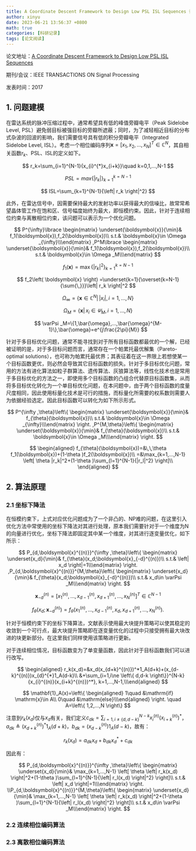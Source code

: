 ```yaml
---
title: A Coordinate Descent Framework to Design Low PSL ISL Sequences 论文阅读
author: xinyu
date: 2023-06-21 13:56:37 +0800
math: true
categories: [科研记录]
tags: [论文阅读]
---
```


论文地址：[A Coordinate Descent Framework to Design Low PSL ISL Sequences](https://ieeexplore.ieee.org/document/7967829)

期刊/会议：IEEE TRANSACTIONS ON Signal Processing

发表时间：2017

## 1. 问题建模

在雷达系统的脉冲压缩过程中，通常希望具有低的峰值旁瓣电平（Peak Sidelobe Level, PSL）避免弱目标被强目标的旁瓣所遮蔽；同时，为了减轻相近目标的分布式杂波的回波的影响，我们需要信号具有低的积分旁瓣电平（Integrated Sidelobe Level, ISL）。考虑一个相位编码序列$\boldsymbol{x}=[x_1,x_2,...,x_N]^T\in \mathbb{C} ^N$，其自相关函数$r_k$、PSL、ISL的定义如下。

$$
r_k=\sum_{i=1}^{N-1}{x_{i}^{*}x_{i+k}}\quad k=0,1,...,N-1
$$

$$
PSL=max\left\{ \left| r_k \right| \right\} _{k=1}^{k=N-1}
$$

$$
ISL=\sum_{k=1}^{N-1}{\left| r_k \right|^2}
$$

此外，在雷达信号中，因需要保持最大的发射功率以获得最大的信噪比，故常常希望晶体管工作在饱和区、信号幅度始终为最大，即恒模约束。因此，针对于连续相位约束与离散相位约束，该问题可以表示为一个优化问题。

$$
P^{\infty}\lbrace \begin{matrix} \underset{\boldsymbol{x}}{\min}& f_1(\boldsymbol{x}),f_2(\boldsymbol{x})\\
s.t.& \boldsymbol{x}\in \Omega _{\infty}\\\end{matrix} ,P^M\lbrace \begin{matrix} \underset{\boldsymbol{x}}{\min}& f_1(\boldsymbol{x}),f_2(\boldsymbol{x})\\ s.t.& \boldsymbol{x}\in \Omega _M\\\end{matrix}  
$$

$$
f_1\left( \boldsymbol{x} \right) =\max \left\{ \left| r_k \right|^2 \right\} _{k=1}^{k=N-1}
$$

$$
f_2\left( \boldsymbol{x} \right) =\underset{k=1}{\overset{k=N-1}{\sum{\,}}}\left| r_k \right|^2
$$

$$
\Omega _{\infty}=\left\{ \boldsymbol{x}\in \mathbb{C} ^N\left| \, \right. \left| x_i \right|,i=1,...,N \right\} 
$$

$$
\Omega _M=\left\{ \boldsymbol{x}\left| \, \right. x_i\in \varPsi _M,i=1,...,N \right\} 
$$

$$
\varPsi _M=\{1,\bar{\omega},...,\bar{\omega}^{M-1}\},\bar{\omega}=e^{j\frac{2\pi}{M}}
$$

针对于多目标优化问题，通常不能寻找到对于所有目标函数都最优的一个解，已经被证明的是，对于多目标问题而言，通常存在一个帕累托最优解集（Pareto-optimal solutions），也可称为帕累托最优界；其表征着在这一界限上若想使某一个目标函数更优，则必然会导致其它目标函数的损失。针对于多目标优化问题，常用的方法有进化算法如粒子群算法、遗传算法、灰狼算法等，线性化技术也是常用于多目标优化的方法之一，即使用多个目标函数的凸组合代替原目标函数集，从而将多目标优化转化为一个单目标优化问题，在本问题中，由于两个目标函数的度量尺度相同，因此使用标量化技术是可行的措施，而标量化所需要的权系数则需要人为依据经验选定。因此目标函数可以转化为如下所示形式。

$$
P^{\infty ,\theta}\left\{ \begin{matrix}    \underset{\boldsymbol{x}}{\min}&        f_{\theta}(\boldsymbol{x})\\    s.t.&        \boldsymbol{x}\in \Omega _{\infty}\\\end{matrix} \right. ,P^{M,\theta}\left\{ \begin{matrix}    \underset{\boldsymbol{x}}{\min}&        f_{\theta}(\boldsymbol{x})\\    s.t.&        \boldsymbol{x}\in \Omega _M\\\end{matrix} \right. 
$$

$$
\begin{aligned}    
f_{\theta}(\boldsymbol{x})=&\,\,\theta f_1(\boldsymbol{x})+(1-\theta )f_2(\boldsymbol{x})\\    =&\max_{k=1,...,N-1} \left[ \theta |r_k|^2+(1-\theta )\sum_{l=1}^{N-1}{|r_l|^2} \right]\\
\end{aligned}
$$

## 2. 算法原理

### 2.1 坐标下降法

在恒模约束下，上式对应优化问题成为了一个非凸的、NP难的问题，在这里引入优化方法中常使用的坐标下降法对其进行处理，原本我们需要针对于一个维度为N的向量进行优化，坐标下降法即固定其中某一个维度，对其进行逐变量优化，如下所示：

$$
P_{d,\boldsymbol{x}^{(n)}}^{\infty ,\theta}\left\{ \begin{matrix}    \underset{x_d}{\min}&        f_{\theta}(x_d;\boldsymbol{x}_{-d}^{(n)})\\    s.t.&        \left| x_d \right|=1\\\end{matrix} \right. ,P_{d,\boldsymbol{x}^{(n)}}^{M,\theta}\left\{ \begin{matrix}    \underset{x_d}{\min}&        f_{\theta}(x_d;\boldsymbol{x}_{-d}^{(n)})\\    s.t.&        x_d\in \varPsi _M\\\end{matrix} \right. 
$$

$$
\boldsymbol{x}_{-d}^{(n)}=\left[ x_{1}^{(n)},...,x_{d-1}^{(n)},x_{d+1}^{(n)},...,x_{N}^{(n)} \right] ^T\in \mathbb{C} ^{N-1}
$$

$$
f_{\theta}(x_d;\boldsymbol{x}_{-d}^{(n)})=f_{\theta}(x_{1}^{(n)},...,x_{d-1}^{(n)},x_d,x_{d+1}^{(n)},...,x_{N}^{(n)}).
$$

针对于恒模约束下的坐标下降算法，文献表示使用最大块提升策略可以使其稳定的收敛到一个可行点，最大块提升策略即在逐变量优化的过程中只接受拥有最大块改进的块更新部分。在这里我们同样使用该策略进行更新。

对于连续相位情况，目标函数变为了单变量函数，因此针对于目标函数我们可以进行改写。

$$
\begin{aligned}    r_k(x_d)=&x_d(x_{d+k}^{(n)})^*1_A(d+k)+(x_{d-k}^{(n)})x_{d}^{*}1_A(d-k)\\    &+\sum_{i=1,i\ne \left\{ d,d-k \right\}}^{N-k}{x_{i}^{(n)}(x_{i+k}^{(n)})^*}, k=1,...,N-1,\\\end{aligned}
$$

$$
\mathbf{1}_A(x)=\left\{ \begin{aligned}    1\quad &\mathrm{if} \mathrm{x}\in A\\    0\quad &\mathrm{else}\\\end{aligned} \right. \quad A=\left\{ 1,2,...,N \right\} 
$$

注意到$r_k\left( x_d \right)$仅与$x_d$有关，我们定义$c_{dk}=\sum\nolimits_{i=1,i\ne \left\{ d,d-k \right\}}^{N-k}{x_{i}^{(n)}(x_{i+k}^{(n)})^*}$，$a_{dk}\triangleq (x_{d+k}^{(n)})^*1_A(d+k)$，$b_{dk}=(x_{d-k}^{(n)})1_A(d-k)$，故有：

$$
r_k(x_d)=a_{dk}x_d+b_{dk}x_{d}^{*}+c_{dk}
$$

因此有：

$$
P_{d,\boldsymbol{x}^{(n)}}^{\infty ,\theta}\left\{ \begin{matrix}    \underset{x_d}{\min}&        \max_{k=1,...,N-1} \left[ \theta \left| r_k(x_d) \right|^2+(1-\theta )\sum_{l=1}^{N-1}{\left| r_l(x_d) \right|^2} \right]\\    s.t.&        \left| x_d \right|=1\\\end{matrix} \right. \\P_{d,\boldsymbol{x}^{(n)}}^{M,\theta}\left\{ \begin{matrix}    \underset{x_d}{\min}&        \max_{k=1,...,N-1} \left[ \theta \left| r_k(x_d) \right|^2+(1-\theta )\sum_{l=1}^{N-1}{\left| r_l(x_d) \right|^2} \right]\\    s.t.&        x_d\in \varPsi _M\\\end{matrix} \right. 
$$

### 2.2 连续相位编码算法

### 2.3 离散相位编码算法
